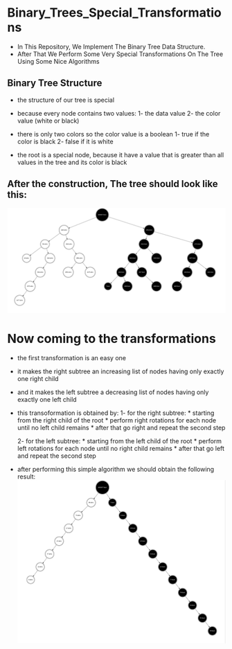 # Binary_Trees_Special_Transformations

* In This Repository, We Implement The Binary Tree Data Structure.
* After That We Perform Some Very Special Transformations On The Tree Using Some Nice Algorithms

## Binary Tree Structure

* the structure of our tree is special
* because every node contains two values:
    1- the data value
    2- the color value (white or black)

* there is only two colors so the color value is a boolean
    1- true if the color is black
    2- false if it is white

* the root is a special node, because it have a value that is greater than all values in the tree and its color is black



## After the construction, The tree should look like this:

![tree](./out/tree.jpg)


# Now coming to the transformations

* the first transformation is an easy one
* it makes the right subtree an increasing list of nodes having only exactly one right child
* and it makes the left subtree a decreasing list of nodes having only exactly one left child
* this transoformation is obtained by:
    1- for the right subtree:
        * starting from the right child of the root
        * perform right rotations for each node until no left child remains
        * after that go right and repeat the second step
    
    2- for the left subtree:
        * starting from the left child of the root
        * perform left rotations for each node until no right child remains
        * after that go left and repeat the second step

    
* after performing this simple algorithm we should obtain the following result:
![first](./out/first_transformation.jpg)